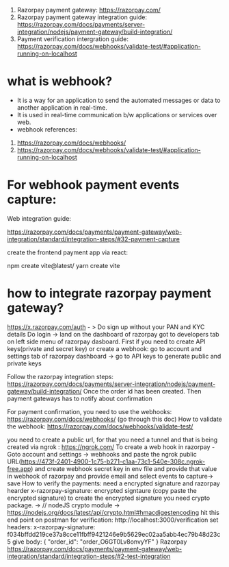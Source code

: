 1. Razorpay payment gateway:
https://razorpay.com/
2. Razorpay payment gateway integration guide:
https://razorpay.com/docs/payments/server-integration/nodejs/payment-gateway/build-integration/
3. Payment verification intergration guide:
https://razorpay.com/docs/webhooks/validate-test/#application-running-on-localhost

# what is webhook?

   - It is a way for an application to send the automated messages or data to another application in real-time.
   - It is used in real-time communication b/w applications or services over web.
   - webhook references:
   1. https://razorpay.com/docs/webhooks/
   2. https://razorpay.com/docs/webhooks/validate-test/#application-running-on-localhost

  # For webhook payment events capture:
  Web integration guide:

  https://razorpay.com/docs/payments/payment-gateway/web-integration/standard/integration-steps/#32-payment-capture

  create the frontend payment app via react:

  npm create vite@latest/ yarn create vite


  # how to integrate razorpay payment gateway?
https://x.razorpay.com/auth - > Do sign up without your PAN and KYC details
Do login -> land on the dashboard of razorpay
got to developers tab on left side menu of razorpay dasboard.
First if you need to create API keys(private and secret key) or create a webhook: go to account and settings tab of razorpay dashboard -> go to API keys to generate public and private keys


Follow the razorpay integration steps:
https://razorpay.com/docs/payments/server-integration/nodejs/payment-gateway/build-integration/
Once the order id has been created.
Then payment gateways has to notify about confirmation

For payment confirmation, you need to use the webhooks:
https://razorpay.com/docs/webhooks/ (go through this doc)
How to validate the webhook:
https://razorpay.com/docs/webhooks/validate-test/

you need to create a public url, for that you need a tunnel and that is being created via ngrok : https://ngrok.com/
To create a web hook in razorpay - Goto account and settings -> webhooks and paste the ngrok public URL(https://473f-2401-4900-1c75-b271-c1aa-73c1-540e-308c.ngrok-free.app) and create webhook secret key in env file and provide that value in webhook of razorpay and provide email and select events to capture-> save 
How to verify the payments: 
need a encrypted signature and razorpay hearder
x-razorpay-signature: encrypted signtaure (copy paste the encrypted signature)
to create the encrypted signature you need crypto package. -> // nodeJS crypto module -> https://nodejs.org/docs/latest/api/crypto.html#hmacdigestencoding
hit this end point on postman for verification:
http://localhost:3000/verification
set headers:
x-razorpay-signature: f034bffdd219ce37a8cce11fbff9421246e9b5629ec02aa5abb4ec79b48d23c5
give body: {
"order_id": "order_O6GT0Lv8onvyYF"
}
Razorpay 
https://razorpay.com/docs/payments/payment-gateway/web-integration/standard/integration-steps/#2-test-integration